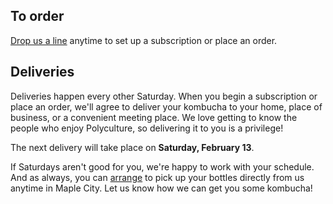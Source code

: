 <h2 class="post--title">To order</h2>

[Drop us a line](/contact) anytime to set up a subscription or place an order.

<h2 class="post--title" id="deliveries">Deliveries</h2>

Deliveries happen every other Saturday. When you begin a subscription or place an order, we'll agree to deliver your kombucha to your home, place of business, or a convenient meeting place. We love getting to know the people who enjoy Polyculture, so delivering it to you is a privilege!

The next delivery will take place on **Saturday, February 13**.

If Saturdays aren't good for you, we're happy to work with your schedule. And as always, you can [arrange](/contact) to pick up your bottles directly from us anytime in Maple City. Let us know how we can get you some kombucha!
